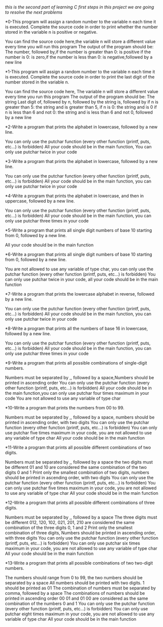 *this is the second part of learning C first steps in this project we are going to resolve the next problems*

*0-This program will assign a random number to the variable n each time it is executed. Complete the source code in order to print whether the number stored in the variable n is positive or negative.

You can find the source code here,the variable n will store a different value every time you will run this program
The output of the program should be: The number, followed by,if the number is greater than 0: is positive
if the number is 0: is zero,if the number is less than 0: is negative,followed by a new line

*1-This program will assign a random number to the variable n each time it is executed. Complete the source code in order to print the last digit of the number stored in the variable n.

You can find the source code here, The variable n will store a different value every time you run this program
The output of the program should be: The string Last digit of, followed by n, followed by the string is, followed by
if n is greater than 5: the string and is greater than 5, if n is 0: the string and is 0
if n is less than 6 and not 0: the string and is less than 6 and not 0, followed by a new line

*2-Write a program that prints the alphabet in lowercase, followed by a new line.

You can only use the putchar function (every other function (printf, puts, etc…) is forbidden)
All your code should be in the main function, You can only use putchar twice in your code

*3-Write a program that prints the alphabet in lowercase, followed by a new line.

You can only use the putchar function (every other function (printf, puts, etc…) is forbidden)
All your code should be in the main function, you can only use putchar twice in your code

*4-Write a program that prints the alphabet in lowercase, and then in uppercase, followed by a new line.

You can only use the putchar function (every other function (printf, puts, etc…) is forbidden)
All your code should be in the main function, you can only use putchar three times in your code

*5-Write a program that prints all single digit numbers of base 10 starting from 0, followed by a new line.

All your code should be in the main function

*6-Write a program that prints all single digit numbers of base 10 starting from 0, followed by a new line.

You are not allowed to use any variable of type char, you can only use the putchar function (every other function (printf, puts, etc…) is forbidden)
You can only use putchar twice in your code, all your code should be in the main function

*7-Write a program that prints the lowercase alphabet in reverse, followed by a new line.

You can only use the putchar function (every other function (printf, puts, etc…) is forbidden)
All your code should be in the main function, you can only use putchar twice in your code

*8-Write a program that prints all the numbers of base 16 in lowercase, followed by a new line.

You can only use the putchar function (every other function (printf, puts, etc…) is forbidden)
All your code should be in the main function, you can only use putchar three times in your code

*9-Write a program that prints all possible combinations of single-digit numbers.

Numbers must be separated by ,, followed by a space,Numbers should be printed in ascending order
You can only use the putchar function (every other function (printf, puts, etc…) is forbidden)
All your code should be in the main function,you can only use putchar four times maximum in your code
You are not allowed to use any variable of type char

*10-Write a program that prints the numbers from 00 to 99.

Numbers must be separated by ,, followed by a space, numbers should be printed in ascending order, with two digits
You can only use the putchar function (every other function (printf, puts, etc…) is forbidden)
You can only use putchar five times maximum in your code, you are not allowed to use any variable of type char
All your code should be in the main function

*11-Write a program that prints all possible different combinations of two digits.

Numbers must be separated by ,, followed by a space the two digits must be different
01 and 10 are considered the same combination of the two digits 0 and 1
Print only the smallest combination of two digits, numbers should be printed in ascending order, with two digits
You can only use the putchar function (every other function (printf, puts, etc…) is forbidden)
You can only use putchar five times maximum in your code, you are not allowed to use any variable of type char
All your code should be in the main function

*12-Write a program that prints all possible different combinations of three digits.

Numbers must be separated by ,, followed by a space
The three digits must be different
012, 120, 102, 021, 201, 210 are considered the same combination of the three digits 0, 1 and 2
Print only the smallest combination of three digits, Numbers should be printed in ascending order, with three digits
You can only use the putchar function (every other function (printf, puts, etc…) is forbidden)
You can only use putchar six times maximum in your code, you are not allowed to use any variable of type char
All your code should be in the main function

*13-Write a program that prints all possible combinations of two two-digit numbers.

The numbers should range from 0 to 99, the two numbers should be separated by a space
All numbers should be printed with two digits. 1 should be printed as 01
The combination of numbers must be separated by comma, followed by a space
The combinations of numbers should be printed in ascending order
00 01 and 01 00 are considered as the same combination of the numbers 0 and 1
You can only use the putchar function (every other function (printf, puts, etc…) is forbidden)
You can only use putchar eight times maximum in your code, you are not allowed to use any variable of type char
All your code should be in the main function